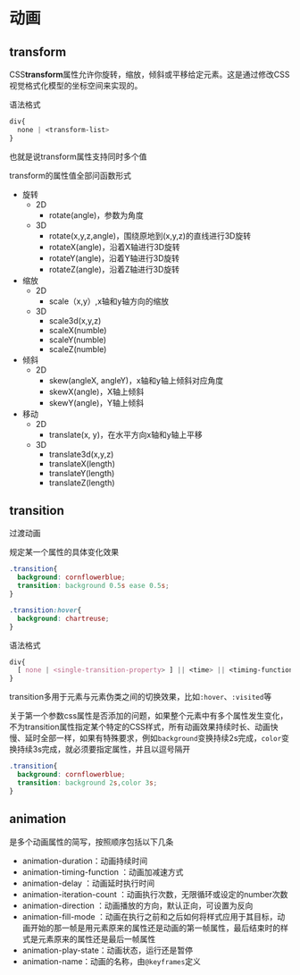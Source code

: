 # 动画

## transform

CSS**transform**属性允许你旋转，缩放，倾斜或平移给定元素。这是通过修改CSS视觉格式化模型的坐标空间来实现的。

语法格式

```css
div{
  none | <transform-list>
}
```

也就是说transform属性支持同时多个值

transform的属性值全部问函数形式

- 旋转
  +	2D
    - rotate(angle)，参数为角度
  +	3D
    - rotate(x,y,z,angle)，围绕原地到(x,y,z)的直线进行3D旋转
    - rotateX(angle)，沿着X轴进行3D旋转
    - rotateY(angle)，沿着Y轴进行3D旋转
    - rotateZ(angle)，沿着Z轴进行3D旋转
- 缩放
  + 2D
    - scale（x,y）,x轴和y轴方向的缩放
  + 3D
    - scale3d(x,y,z)
    - scaleX(numble)
    - scaleY(numble)
    - scaleZ(numble)
- 倾斜
  - 2D
    - skew(angleX, angleY)，x轴和y轴上倾斜对应角度
    - skewX(angle)，X轴上倾斜
    - skewY(angle)，Y轴上倾斜
- 移动
  - 2D
    - translate(x, y)，在水平方向x轴和y轴上平移
  - 3D
    - translate3d(x,y,z)
    - translateX(length)
    - translateY(length)
    - translateZ(length)

## transition

过渡动画

规定某一个属性的具体变化效果

```css
.transition{
  background: cornflowerblue;
  transition: background 0.5s ease 0.5s;
}

.transition:hover{
  background: chartreuse;
}
```

语法格式

```css
div{
  [ none | <single-transition-property> ] || <time> || <timing-function> || <time>
}
```

transition多用于元素与元素伪类之间的切换效果，比如`:hover`、`:visited`等

关于第一个参数css属性是否添加的问题，如果整个元素中有多个属性发生变化，不为transition属性指定某个特定的CSS样式，所有动画效果持续时长、动画快慢、延时全部一样，如果有特殊要求，例如`background`变换持续2s完成，`color`变换持续3s完成，就必须要指定属性，并且以逗号隔开

```css
.transition{
  background: cornflowerblue;
  transition: background 2s,color 3s;
}
```

## animation

是多个动画属性的简写，按照顺序包括以下几条

- animation-duration：动画持续时间
- animation-timing-function ：动画加减速方式
- animation-delay ：动画延时执行时间
- animation-iteration-count ：动画执行次数，无限循环或设定的number次数
- animation-direction ：动画播放的方向，默认正向，可设置为反向
- animation-fill-mode ：动画在执行之前和之后如何将样式应用于其目标，动画开始的那一帧是用元素原来的属性还是动画的第一帧属性，最后结束时的样式是元素原来的属性还是最后一帧属性
- animation-play-state：动画状态，运行还是暂停
- animation-name：动画的名称，由`@keyframes`定义




